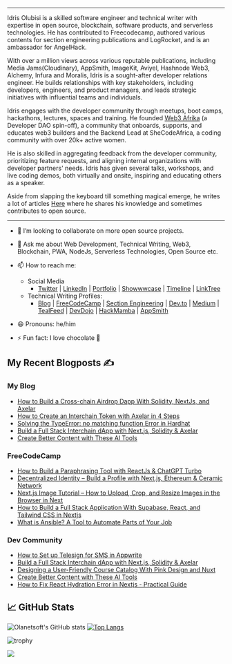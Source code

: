<hr>
Idris Olubisi is a skilled software engineer and technical writer with expertise in open source, blockchain, software products, and serverless technologies. He has contributed to Freecodecamp, authored various contents for section engineering publications and LogRocket, and is an ambassador for AngelHack.


With over a million views across various reputable publications, including Media Jams(Cloudinary), AppSmith, ImageKit, Aviyel, Hashnode Web3, Alchemy, Infura and Moralis, Idris is a sought-after developer relations engineer. He builds relationships with key stakeholders, including developers, engineers, and product managers, and leads strategic initiatives with influential teams and individuals.

Idris engages with the developer community through meetups, boot camps, hackathons, lectures, spaces and training. He founded [Web3 Afrika](https://twitter.com/web3afrika) (a Developer DAO spin-off), a community that onboards, supports, and educates web3 builders and the Backend Lead at SheCodeAfrica, a coding community with over 20k+ active women.

He is also skilled in aggregating feedback from the developer community, prioritizing feature requests, and aligning internal organizations with developer partners' needs. Idris has given several talks, workshops, and live coding demos, both virtually and onsite, inspiring and educating others as a speaker.

Aside from slapping the keyboard till something magical emerge, he writes a lot of articles [Here](https://blog.idrisolubisi.com "My Blog") where he shares his knowledge and sometimes contributes to open source.

---

- 👯 I’m looking to collaborate on more open source projects.
- 💬 Ask me about Web Development, Technical Writing, Web3, Blockchain, PWA, NodeJs, Serverless Technologies, Open Source etc.
- 📫 How to reach me:
  - Social Media
    - [Twitter](https://twitter.com/olanetsoft "My Twitter") | [LinkedIn](https://www.linkedin.com/in/olubisi-idris-ayinde-05727b17a/ "My LinkedIn") | [Portfolio](https://idrisolubisi.com "My portfolio") | [Showwwcase](https://profile.idrisolubisi.com) | [Timeline](https://timeline.idrisolubisi.com) | [LinkTree](https://linktr.ee/olanetsoft)
  - Technical Writing Profiles: 
    - [Blog](https://blog.idrisolubisi.com "Blog") | [FreeCodeCamp](https://www.freecodecamp.org/news/author/idris/ "FreeCodeCamp") | [Section Engineering](https://www.section.io/engineering-education/authors/idris-olubisi/) | [Dev.to](https://dev.to/olanetsoft "Dev.to") | [Medium](https://olanetsoft.medium.com/ "Medium") | [TealFeed](https://tealfeed.com/olanetsoft) | [DevDojo](https://devdojo.com/olanetsoft) | [HackMamba](https://docs.google.com/document/d/1o1O6eSSxdjWkQOqiQitUilI0xyNkNgivNQoJJXabsqI/edit?usp=sharing) | [AppSmith](https://www.appsmith.com/blog-authors/olubisi-idris-ayinde)

- 😄 Pronouns: he/him
- ⚡ Fun fact: I love chocolate 🥳

## My Recent Blogposts ✍️

### My Blog
<!-- BLOG:START -->
- [How to Build a Cross-chain Airdrop Dapp With Solidity, NextJs, and Axelar](https://blog.idrisolubisi.com/how-to-build-a-cross-chain-airdrop-dapp-with-solidity-nextjs-and-axelar)
- [How to Create an Interchain Token with Axelar in 4 Steps](https://blog.idrisolubisi.com/how-to-create-an-interchain-token-with-axelar-in-4-steps)
- [Solving the TypeError: no matching function Error in Hardhat](https://blog.idrisolubisi.com/typeerror-no-matching-function-argumentkey-valueaddress-codeinvalidargument-version662)
- [Build a Full Stack Interchain dApp with Next.js, Solidity &amp; Axelar](https://blog.idrisolubisi.com/build-a-full-stack-interchain-dapp-with-nextjs-solidity-axelar)
- [Create Better Content with These AI Tools](https://blog.idrisolubisi.com/create-better-content-with-these-ai-tools-in-2023)
<!-- BLOG:END -->

### FreeCodeCamp
<!-- FCC:START -->
- [How to Build a Paraphrasing Tool with ReactJs &amp; ChatGPT Turbo](https://www.freecodecamp.org/news/build-a-paraphrasing-tool-with-reactjs-chatgpt-turbo/)
- [Decentralized Identity – Build a Profile with Next.js, Ethereum &amp; Ceramic Network](https://www.freecodecamp.org/news/decentralized-identity-build-a-profile-with-ethereum-ceramic-and-reactjs/)
- [Next.js Image Tutorial – How to Upload, Crop, and Resize Images in the Browser in Next](https://www.freecodecamp.org/news/how-to-upload-crop-resize-images-in-the-browser-in-nextjs/)
- [How to Build a Full Stack Application With Supabase, React, and Tailwind CSS in Nextjs](https://www.freecodecamp.org/news/how-to-build-a-full-stack-application-with-tailwind-css-and-supabase-in-nextjs/)
- [What is Ansible? A Tool to Automate Parts of Your Job](https://www.freecodecamp.org/news/what-is-ansible/)
<!-- FCC:END -->

### Dev Community
<!-- DEVTO:START -->
- [How to Set up Telesign for SMS in Appwrite](https://dev.to/hackmamba/how-to-set-up-telesign-for-sms-in-appwrite-319g)
- [Build a Full Stack Interchain dApp with Next.js, Solidity & Axelar](https://dev.to/olanetsoft/build-a-full-stack-interchain-dapp-with-nextjs-solidity-axelar-8j6)
- [Designing a User-Friendly Course Catalog With Pink Design and Nuxt](https://dev.to/hackmamba/designing-a-user-friendly-course-catalog-with-pink-design-and-nuxt-5bdg)
- [Create Better Content with These AI Tools](https://dev.to/olanetsoft/create-better-content-with-these-ai-tools-305m)
- [How to Fix React Hydration Error in Nextjs - Practical Guide](https://dev.to/olanetsoft/how-to-fix-react-hydration-error-in-nextjs-practical-guide-cjh)
<!-- DEVTO:END -->

<!-- - [10+ Awesome Youtube Channels to Learn UI/UX](https://blog.idrisolubisi.com/10-awesome-youtube-channels-to-learn-uiux)
- [How to Create Beautiful Gradients with JavaScript](https://blog.idrisolubisi.com/how-to-create-beautiful-gradients-with-javascript)
- [Awesome GitHub Repositories to Learn CSS 👨‍💻](https://blog.idrisolubisi.com/awesome-github-repositories-to-learn-css)
- [How to Build an Authentication API with JWT Token in Node. js](https://www.section.io/engineering-education/how-to-build-authentication-api-with-jwt-token-in-nodejs/)
- [Get Paid to Write for These 45+ Websites](https://blog.idrisolubisi.com/get-paid-to-write-for-these-45-websites)
- [How to Authenticate Users and Implement CORS in Node.js Apps 🔎](https://www.freecodecamp.org/news/how-to-authenticate-users-and-implement-cors-in-nodejs-applications/)
- [15 Best Free Public Apis to Use in Your Next Project 🚀](https://blog.idrisolubisi.com/15-best-free-public-apis-to-use-in-your-next-project)
- [How to Upload Audio and Video to Cloudinary in Nodejs 🚀](https://blog.idrisolubisi.com/how-to-upload-audio-and-video-to-cloudinary-in-nodejs)
- [How to Build a Clock with JavaScript and SVG ⚡️](https://www.section.io/engineering-education/how-to-build-a-clock-with-javascript-and-svg/) -->
  
## &#x1f4c8; GitHub Stats

![Olanetsoft's GitHub stats](https://github-readme-stats.vercel.app/api?username=olanetsoft&show_icons=true&theme=tokyonight&count_private=true&include_all_commits=true)
[![Top Langs](https://github-readme-stats.vercel.app/api/top-langs/?username=olanetsoft&layout=compact&theme=tokyonight)](https://github.com/Olanetsoft)

![trophy](https://github-profile-trophy.vercel.app/?username=olanetsoft)

<a href="https://www.buymeacoffee.com/olanetsoft"><img src="https://img.buymeacoffee.com/button-api/?text=Buy me a coffee&emoji=&slug=olanetsoft&button_colour=FFDD00&font_colour=000000&font_family=Cookie&outline_colour=000000&coffee_colour=ffffff"></a>
<!--
**Olanetsoft/Olanetsoft** is a ✨ _special_ ✨ repository because its `README.md` (this file) appears on your GitHub profile.

Here are some ideas to get you started:

- 🔭 I’m currently working on ...
- 🌱 I’m currently learning ...
- 👯 I’m looking to collaborate on ...
- 🤔 I’m looking for help with ...
- 💬 Ask me about ...
- 📫 How to reach me: ...
- 😄 Pronouns: ...
- ⚡ Fun fact: ...
-->
